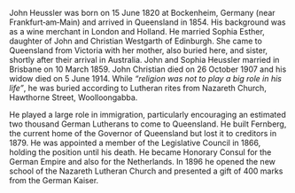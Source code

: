 John Heussler was born on 15 June 1820 at Bockenheim, Germany (near Frankfurt‑am‑Main) and arrived in Queensland in 1854. His background was as a wine merchant in London and Holland. He married Sophia Esther, daughter of John and Christian Westgarth of Edinburgh. She came to Queensland from Victoria with her mother, also buried here, and sister, shortly after their arrival in Australia. John and Sophia Heussler married in Brisbane on 10 March 1859. John Christian died on 26 October 1907 and his widow died on 5 June 1914. While *“religion was not to play a big role in his life”*, he was buried according to Lutheran rites from Nazareth Church, Hawthorne Street, Woolloongabba. 

He played a large role in immigration, particularly encouraging an estimated two thousand German Lutherans to come to Queensland. He built Fernberg, the current home of the Governor of Queensland but lost it to creditors in 1879. He was appointed a member of the Legislative Council in 1866, holding the position until his death. He became Honorary Consul for the German Empire and also for the Netherlands. In 1896 he opened the new school of the Nazareth Lutheran Church and presented a gift of 400 marks from the German Kaiser.
